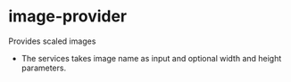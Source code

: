 # image-provider
Provides scaled images
- The services takes image name as input and optional width and height parameters.
